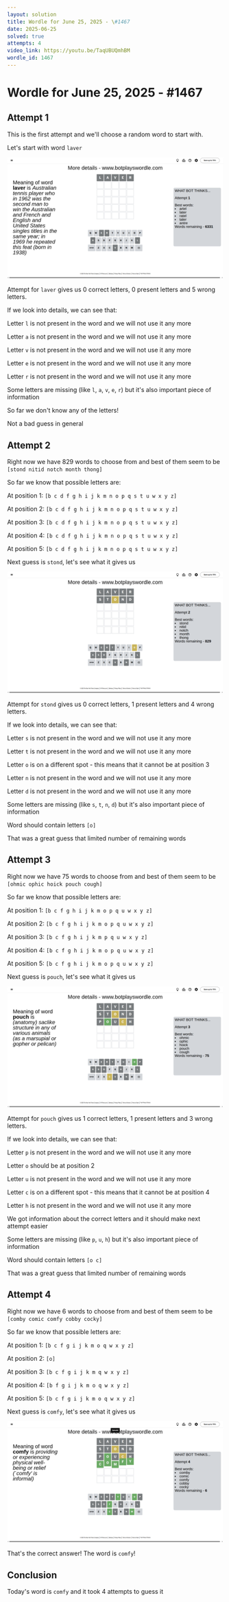 ```yaml
---
layout: solution
title: Wordle for June 25, 2025 - \#1467
date: 2025-06-25
solved: true
attempts: 4
video_link: https://youtu.be/TaqUBUQmhBM
wordle_id: 1467
---
```


# Wordle for June 25, 2025 - \#1467

## Attempt 1

This is the first attempt and we'll choose a random word to start with.

Let's start with word `laver`

![Attempt 1](2025-06-25/attempt-1.png)

Attempt for `laver` gives us 0 correct letters, 0 present letters and 5 wrong letters.

If we look into details, we can see that:

Letter `l` is not present in the word and we will not use it any more

Letter `a` is not present in the word and we will not use it any more

Letter `v` is not present in the word and we will not use it any more

Letter `e` is not present in the word and we will not use it any more

Letter `r` is not present in the word and we will not use it any more

Some letters are missing (like `l`, `a`, `v`, `e`, `r`) but it's also important piece of information

So far we don't know any of the letters!

Not a bad guess in general



## Attempt 2

Right now we have 829 words to choose from and best of them seem to be `[stond nitid notch month thong]`

So far we know that possible letters are:

At position 1: `[b c d f g h i j k m n o p q s t u w x y z]`

At position 2: `[b c d f g h i j k m n o p q s t u w x y z]`

At position 3: `[b c d f g h i j k m n o p q s t u w x y z]`

At position 4: `[b c d f g h i j k m n o p q s t u w x y z]`

At position 5: `[b c d f g h i j k m n o p q s t u w x y z]`

Next guess is `stond`, let's see what it gives us

![Attempt 2](2025-06-25/attempt-2.png)

Attempt for `stond` gives us 0 correct letters, 1 present letters and 4 wrong letters.

If we look into details, we can see that:

Letter `s` is not present in the word and we will not use it any more

Letter `t` is not present in the word and we will not use it any more

Letter `o` is on a different spot - this means that it cannot be at position 3

Letter `n` is not present in the word and we will not use it any more

Letter `d` is not present in the word and we will not use it any more

Some letters are missing (like `s`, `t`, `n`, `d`) but it's also important piece of information

Word should contain letters `[o]`

That was a great guess that limited number of remaining words



## Attempt 3

Right now we have 75 words to choose from and best of them seem to be `[ohmic ophic hoick pouch cough]`

So far we know that possible letters are:

At position 1: `[b c f g h i j k m o p q u w x y z]`

At position 2: `[b c f g h i j k m o p q u w x y z]`

At position 3: `[b c f g h i j k m p q u w x y z]`

At position 4: `[b c f g h i j k m o p q u w x y z]`

At position 5: `[b c f g h i j k m o p q u w x y z]`

Next guess is `pouch`, let's see what it gives us

![Attempt 3](2025-06-25/attempt-3.png)

Attempt for `pouch` gives us 1 correct letters, 1 present letters and 3 wrong letters.

If we look into details, we can see that:

Letter `p` is not present in the word and we will not use it any more

Letter `o` should be at position 2

Letter `u` is not present in the word and we will not use it any more

Letter `c` is on a different spot - this means that it cannot be at position 4

Letter `h` is not present in the word and we will not use it any more

We got information about the correct letters and it should make next attempt easier

Some letters are missing (like `p`, `u`, `h`) but it's also important piece of information

Word should contain letters `[o c]`

That was a great guess that limited number of remaining words



## Attempt 4

Right now we have 6 words to choose from and best of them seem to be `[comby comic comfy cobby cocky]`

So far we know that possible letters are:

At position 1: `[b c f g i j k m o q w x y z]`

At position 2: `[o]`

At position 3: `[b c f g i j k m q w x y z]`

At position 4: `[b f g i j k m o q w x y z]`

At position 5: `[b c f g i j k m o q w x y z]`

Next guess is `comfy`, let's see what it gives us

![Attempt 4](2025-06-25/attempt-4.png)

That's the correct answer! The word is `comfy`!

## Conclusion

Today's word is `comfy` and it took 4 attempts to guess it

